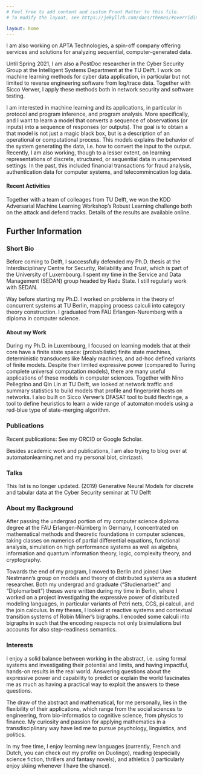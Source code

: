 ```yaml
---
# Feel free to add content and custom Front Matter to this file.
# To modify the layout, see https://jekyllrb.com/docs/themes/#overriding-theme-defaults

layout: home
---
```


I am also working on APTA Technologies, a spin-off company offering services and solutions for analyzing sequential, computer-generated data.

Until Spring 2021, I am also a PostDoc researcher in the Cyber Security Group at the Intelligent Systems Department at the TU Delft. I work on machine learning methods for cyber data application, in particular but not limited to reverse engineering software from log/trace data.
Together with  Sicco Verwer, I apply these methods both in network security and software testing.

I am interested in machine learning and its applications, in particular in protocol and program inference, and program analysis. More specifically, and I want to learn a model that converts a sequence of observations (or inputs) into a sequence of responses (or outputs). The goal is to obtain a that model is not just a magic black box, but is a description of an operational or computational process. This models explains the behavior of the system generating the data, i.e. how to convert the input to the output.
Recently, I am also working, though to a lesser extent, on learning representations of discrete, structured, or sequential data in unsupervised settings. In the past, this included financial transactions for fraud analysis, authentication data for computer systems, and telecommincation log data.

#### Recent Activities

Together with a team of colleages from TU Delft, we won the KDD Adversarial Machine Learning Workshop’s Robust Learning challenge both on the attack and defend tracks. Details of the results are available online.

## Further Information

### Short Bio

Before coming to Delft, I successfully defended my Ph.D. thesis at the Interdisciplinary Centre for Security, Reliability and Trust, which is part of the University of Luxembourg. I spent my time in the Service and Data Management (SEDAN) group headed by Radu State. I still regularly work with SEDAN.

Way before starting my Ph.D. I worked on problems in the theory of concurrent systems at TU Berlin, mapping process calculi into category theory construction. I graduated from FAU Erlangen-Nuremberg with a diploma in computer science.

#### About my Work

During my Ph.D. in Luxembourg, I focused on learning models that at their core have a finite state space: (probabilistic) finite state machines, deterministic transducers like Mealy machines, and ad-hoc defined variants of finite models. Despite their limited expressive power (compared to Turing complete universal computation models), there are many useful applications of these models in computer sciences. Together with Nino Pellegrino and Qin Lin at TU Delft, we looked at network traffic and summary statistics to build models that profile and fingerprint hosts on networks.
I also built on Sicco Verwer’s DFASAT tool to build flexfringe, a tool to define heuristics to learn a wide range of automaton models using a red-blue type of state-merging algorithm.


### Publications

Recent publications: See my ORCID or Google Scholar.

Besides academic work and publications, I am also trying to blog over at automatonlearning.net and my personal blot, cinrizasti.

### Talks

This list is no longer updated. (2019) Generative Neural Models for discrete and tabular data at the Cyber Security seminar at TU Delft

### About my Background

After passing the undergrad portion of my computer science diploma degree at the FAU Erlangen-Nürnberg In Germany, I concentrated on mathematical methods and theoretic foundations in computer sciences, taking classes on numerics of partial differential equations, functional analysis, simulation on high performance systems as well as algebra, information and quantum information theory, logic, complexity theory, and cryptography.

Towards the end of my program, I moved to Berlin and joined Uwe Nestmann’s group on models and theory of distributed systems as a student researcher. Both my undergrad and graduate (“Studienarbeit” and “Diplomarbeit”) theses were written during my time in Berlin, where I worked on a project investigating the expressive power of distributed modeling languages, in particular variants of Petri nets, CCS, pi calculi, and the join calculus. In my theses, I looked at reactive systems and contextual transition systems of Robin Milner’s bigraphs. I encoded some calculi into bigraphs in such that the encoding respects not only bisimulations but accounts for also step-readiness semantics.

### Interests

I enjoy a solid balance between working in the abstract, i.e. using formal systems and investigating their potential and limits, and having impactful, hands-on results in the real world. Answering questions about the expressive power and capability to predict or explain the world fascinates me as much as having a practical way to exploit the answers to these questions.

The draw of the abstract and mathematical, for me personally, lies in the flexibility of their applications, which range from the social sciences to engineering, from bio-informatics to cognitive science, from physics to finance. My curiosity and passion for applying mathematics in a transdisciplinary way have led me to pursue psychology, linguistics, and politics.

In my free time, I enjoy learning new languages (currently, French and Dutch, you can check out my profile on Duolingo), reading (especially science fiction, thrillers and fantasy novels), and athletics (I particularly enjoy skiing whenever I have the chance).

